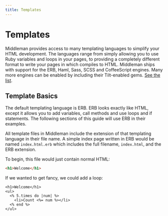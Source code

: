 ```yaml
---
title: Templates
---
```


# Templates

Middleman provides access to many templating languages to simplify your HTML
development. The languages range from simply allowing you to use Ruby variables
and loops in your pages, to providing a completely different format to write
your pages in which compiles to HTML. Middleman ships with support for the ERB,
Haml, Sass, SCSS and CoffeeScript engines. Many more engines can be enabled by
including their Tilt-enabled gems.
[See the list](/basics/template-engine-options/).

## Template Basics

The default templating language is ERB. ERB looks exactly like HTML, except it
allows you to add variables, call methods and use loops and if statements. The
following sections of this guide will use ERB in their examples.

All template files in Middleman include the extension of that templating
language in their file name. A simple index page written in ERB would be named
`index.html.erb` which includes the full filename, `index.html`, and the ERB
extension.

To begin, this file would just contain normal HTML:

```html
<h1>Welcome</h1>
```

If we wanted to get fancy, we could add a loop:

```erb
<h1>Welcome</h1>
<ul>
  <% 5.times do |num| %>
    <li>Count <%= num %></li>
  <% end %>
</ul>
```
